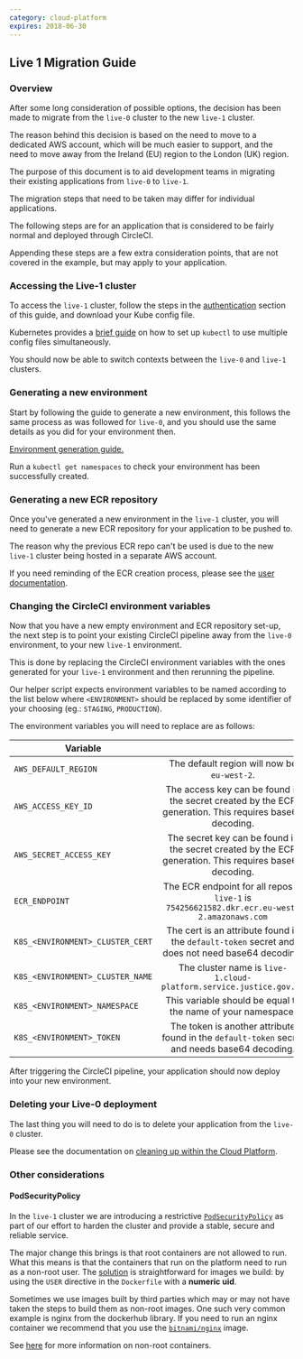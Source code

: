 ```yaml
---
category: cloud-platform
expires: 2018-06-30
---
```

## Live 1 Migration Guide

### Overview

After some long consideration of possible options, the decision has been made to migrate from the `live-0` cluster to the new `live-1` cluster.

The reason behind this decision is based on the need to move to a dedicated AWS account, which will be much easier to support, and the need to move away from the Ireland (EU) region to the London (UK) region.

The purpose of this document is to aid development teams in migrating their existing applications from `live-0` to `live-1`.

The migration steps that need to be taken may differ for individual applications.

The following steps are for an application that is considered to be fairly normal and deployed through CircleCI.

Appending these steps are a few extra consideration points, that are not covered in the example, but may apply to your application.

### Accessing the Live-1 cluster

To access the `live-1` cluster, follow the steps in the [authentication](/tasks.html#authentication) section of this guide, and download your Kube config file.

Kubernetes provides a [brief guide](https://kubernetes.io/docs/tasks/access-application-cluster/configure-access-multiple-clusters/#set-the-kubeconfig-environment-variable) on how to set up `kubectl` to use multiple config files simultaneously.

You should now be able to switch contexts between the `live-0` and `live-1` clusters.

### Generating a new environment

Start by following the guide to generate a new environment, this follows the same process as was followed for `live-0`, and you should use the same details as you did for your environment then.

[Environment generation guide.](tasks.html#create-an-environment)

Run a `kubectl get namespaces` to check your environment has been successfully created.

### Generating a new ECR repository

Once you've generated a new environment in the `live-1` cluster, you will need to generate a new ECR repository for your application to be pushed to.

The reason why the previous ECR repo can't be used is due to the new `live-1` cluster being hosted in a separate AWS account.

If you need reminding of the ECR creation process, please see the [user documentation](tasks.html#creating-an-ecr-repository).

### Changing the CircleCI environment variables

Now that you have a new empty environment and ECR repository set-up, the next step is to point your existing CircleCI pipeline away from the `live-0` environment, to your new `live-1` environment.

This is done by replacing the CircleCI environment variables with the ones generated for your `live-1` environment and then rerunning the pipeline.

Our helper script expects environment variables to be named according to the list below where `<ENVIRONMENT>` should be replaced by some identifier of your choosing (eg.: `STAGING`, `PRODUCTION`).

The environment variables you will need to replace are as follows:

| Variable   |            |
|----------|:-------------:|
| `AWS_DEFAULT_REGION` |  The default region will now be `eu-west-2`. |
| `AWS_ACCESS_KEY_ID` | The access key can be found in the secret created by the ECR generation. This requires base64 decoding.   |
| `AWS_SECRET_ACCESS_KEY` |  The secret key can be found in the secret created by the ECR generation. This requires base64 decoding. |
| `ECR_ENDPOINT` |    The ECR endpoint for all repos in `live-1` is `754256621582.dkr.ecr.eu-west-2.amazonaws.com`   |
| `K8S_<ENVIRONMENT>_CLUSTER_CERT` |  The cert is an attribute found in the `default-token` secret and does not need base64 decoding. |
| `K8S_<ENVIRONMENT>_CLUSTER_NAME` |    The cluster name is `live-1.cloud-platform.service.justice.gov.uk`  |
| `K8S_<ENVIRONMENT>_NAMESPACE` |  This variable should be equal to the name of your namespace. |
| `K8S_<ENVIRONMENT>_TOKEN` |    The token is another attribute found in the `default-token` secret and needs base64 decoding.   |

After triggering the CircleCI pipeline, your application should now deploy into your new environment.

### Deleting your Live-0 deployment

The last thing you will need to do is to delete your application from the `live-0` cluster.

Please see the documentation on [cleaning up within the Cloud Platform](archive.html#cleaning-up).

### Other considerations

#### PodSecurityPolicy
In the `live-1` cluster we are introducing a restrictive [`PodSecurityPolicy`](https://kubernetes.io/docs/concepts/policy/pod-security-policy/) as part of our effort to harden the cluster and provide a stable, secure and reliable service.

The major change this brings is that root containers are not allowed to run. What this means is that the containers that run on the platform need to run as a non-root user. The [solution](https://github.com/ministryofjustice/cloud-platform-multi-container-demo-app/blob/9ad6caf101cc21117742e5ab2cbe5507efd54efd/rails-app/Dockerfile) is straightforward for images we build: by using the `USER` directive in the `Dockerfile` with a **numeric uid**.

Sometimes we use images built by third parties which may or may not have taken the steps to build them as non-root images. One such very common example is nginx from the dockerhub library. If you need to run an nginx container we recommend that you use the [`bitnami/nginx`](https://github.com/bitnami/bitnami-docker-nginx) image.

See [here](https://docs.bitnami.com/containers/how-to/work-with-non-root-containers/) for more information on non-root containers.
